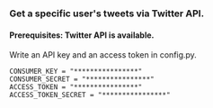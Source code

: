 ### Get a specific user's tweets via Twitter API.

#### Prerequisites: Twitter API is available.

Write an API key and an access token in config.py.

```
CONSUMER_KEY = "****************"
CONSUMER_SECRET = "****************"
ACCESS_TOKEN = "****************"
ACCESS_TOKEN_SECRET = "****************"
```

